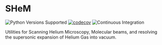 # SHeM
![Python Versions Supported](https://img.shields.io/badge/python-3.8+-blue.svg)
[![codecov](https://codecov.io/gh/envitricollat/SHeM/branch/main/graph/badge.svg?token=NQ0YI56RT5)](https://codecov.io/gh/envitricollat/SHeM)
![Continuous Integration](https://github.com/envitricollat/SHeM/.github/workflows/python-app.yml/badge.svg)

Utilities for Scanning Helium Microscopy, Molecular beams, and resolving the supersonic expansion of Helium Gas into vacuum.

